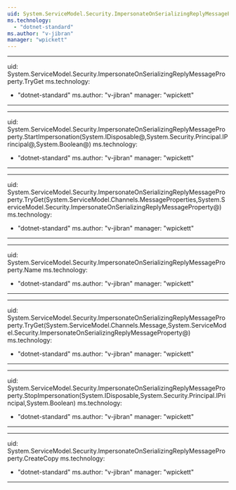 ```yaml
---
uid: System.ServiceModel.Security.ImpersonateOnSerializingReplyMessageProperty
ms.technology: 
  - "dotnet-standard"
ms.author: "v-jibran"
manager: "wpickett"
---
```


---
uid: System.ServiceModel.Security.ImpersonateOnSerializingReplyMessageProperty.TryGet
ms.technology: 
  - "dotnet-standard"
ms.author: "v-jibran"
manager: "wpickett"
---

---
uid: System.ServiceModel.Security.ImpersonateOnSerializingReplyMessageProperty.StartImpersonation(System.IDisposable@,System.Security.Principal.IPrincipal@,System.Boolean@)
ms.technology: 
  - "dotnet-standard"
ms.author: "v-jibran"
manager: "wpickett"
---

---
uid: System.ServiceModel.Security.ImpersonateOnSerializingReplyMessageProperty.TryGet(System.ServiceModel.Channels.MessageProperties,System.ServiceModel.Security.ImpersonateOnSerializingReplyMessageProperty@)
ms.technology: 
  - "dotnet-standard"
ms.author: "v-jibran"
manager: "wpickett"
---

---
uid: System.ServiceModel.Security.ImpersonateOnSerializingReplyMessageProperty.Name
ms.technology: 
  - "dotnet-standard"
ms.author: "v-jibran"
manager: "wpickett"
---

---
uid: System.ServiceModel.Security.ImpersonateOnSerializingReplyMessageProperty.TryGet(System.ServiceModel.Channels.Message,System.ServiceModel.Security.ImpersonateOnSerializingReplyMessageProperty@)
ms.technology: 
  - "dotnet-standard"
ms.author: "v-jibran"
manager: "wpickett"
---

---
uid: System.ServiceModel.Security.ImpersonateOnSerializingReplyMessageProperty.StopImpersonation(System.IDisposable,System.Security.Principal.IPrincipal,System.Boolean)
ms.technology: 
  - "dotnet-standard"
ms.author: "v-jibran"
manager: "wpickett"
---

---
uid: System.ServiceModel.Security.ImpersonateOnSerializingReplyMessageProperty.CreateCopy
ms.technology: 
  - "dotnet-standard"
ms.author: "v-jibran"
manager: "wpickett"
---

